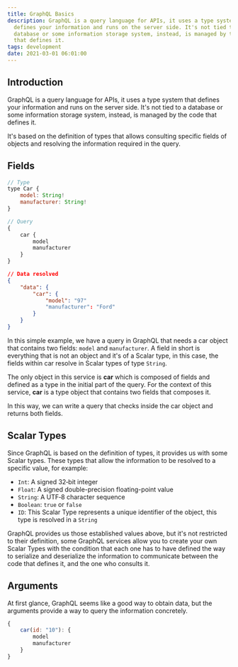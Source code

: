 ```yaml
---
title: GraphQL Basics
description: GraphQL is a query language for APIs, it uses a type system that
  defines your information and runs on the server side. It's not tied to a
  database or some information storage system, instead, is managed by the code
  that defines it.
tags: development
date: 2021-03-01 06:01:00
---
```

## Introduction

GraphQL is a query language for APIs, it uses a type system that defines your information and runs on the server side. It's not tied to a database or some information storage system, instead, is managed by the code that defines it.

It's based on the definition of types that allows consulting specific fields of objects and resolving the information required in the query.

## Fields

```javascript
// Type
type Car {
    model: String!
    manufacturer: String!
}
```

```javascript
// Query
{
    car {
        model
        manufacturer
    }
}
```

```json
// Data resolved
{
    "data": {
        "car": {
            "model": "97"
            "manufacturer": "Ford"
        }
    }
}
```

In this simple example, we have a query in GraphQL that needs a car object that contains two fields: `model` and `manufacturer`. A field in short is everything that is not an object and it's of a Scalar type, in this case, the fields within car resolve in Scalar types of type `String`.

The only object in this service is **car** which is composed of fields and defined as a type in the initial part of the query. For the context of this service, **car** is a type object that contains two fields that composes it.

In this way, we can write a query that checks inside the car object and returns both fields.

## Scalar Types

Since GraphQL is based on the definition of types, it provides us with some Scalar types. These types that allow the information to be resolved to a specific value, for example:

- `Int`: A signed 32‐bit integer
- `Float`: A signed double-precision floating-point value
- `String`: A UTF‐8 character sequence
- `Boolean`: `true` or `false`
- `ID`: This Scalar Type represents a unique identifier of the object, this type is resolved in a `String`

GraphQL provides us those established values above, but it's not restricted to their definition, some GraphQL services allow you to create your own Scalar Types with the condition that each one has to have defined the way to serialize and deserialize the information to communicate between the code that defines it, and the one who consults it.

## Arguments

At first glance, GraphQL seems like a good way to obtain data, but the arguments provide a way to query the information concretely.

```javascript
{
    car(id: "10"): {
        model
        manufacturer
    }
}
```